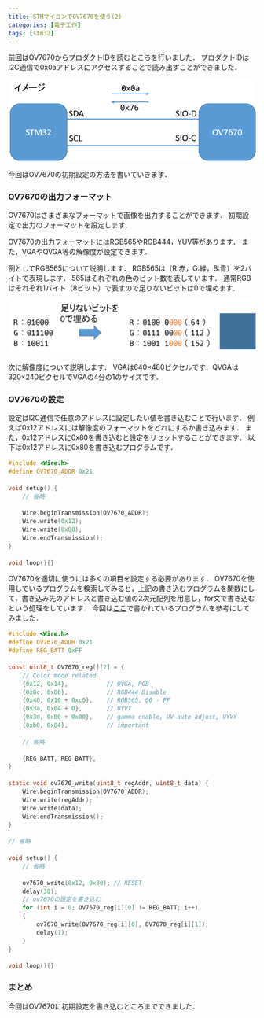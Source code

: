 ```yaml
---
title: STMマイコンでOV7670を使う(2)
categories: [電子工作]
tags: [stm32]
---
```


[前回](https://ymt117.github.io/ymt117.github.io/posts/article_30/)はOV7670からプロダクトIDを読むところを行いました．
プロダクトIDはI2C通信で0x0aアドレスにアクセスすることで読み出すことができました．

![img](/assets/img/posts/ov7670_004.png)

今回はOV7670の初期設定の方法を書いていきます．

### OV7670の出力フォーマット

OV7670はさまざまなフォーマットで画像を出力することができます．
初期設定で出力のフォーマットを設定します．

OV7670の出力フォーマットにはRGB565やRGB444，YUV等があります．
また，VGAやQVGA等の解像度が設定できます．

例としてRGB565について説明します．
RGB565は（R:赤，G:緑，B:青）を2バイトで表現します．
565はそれぞれの色のビット数を表しています．
通常RGBはそれぞれ1バイト（8ビット）で表すので足りないビットは0で埋めます．

![img](/assets/img/posts/ov7670_005.png)

次に解像度について説明します．
VGAは640×480ピクセルです．QVGAは320×240ピクセルでVGAの4分の1のサイズです．

### OV7670の設定

設定はI2C通信で任意のアドレスに設定したい値を書き込むことで行います．
例えば0x12アドレスには解像度のフォーマットをどれにするか書き込みます．
また，0x12アドレスに0x80を書き込むと設定をリセットすることができます．
以下は0x12アドレスに0x80を書き込むプログラムです．

```c
#include <Wire.h>
#define OV7670_ADDR 0x21

void setup() {
	// 省略

	Wire.beginTransmission(OV7670_ADDR);
	Wire.write(0x12);
	Wire.write(0x80);
	Wire.endTransmission();
}

void loop(){}
```

OV7670を適切に使うには多くの項目を設定する必要があります．
OV7670を使用しているプログラムを検索してみると，上記の書き込むプログラムを関数にして，書き込み先のアドレスと書き込む値の2次元配列を用意し，for文で書き込むという処理をしています．
今回は[ここ](https://github.com/take-iwiw/DigitalCamera_STM32)で書かれているプログラムを参考にしてみました．

```c
#include <Wire.h>
#define OV7670_ADDR 0x21
#define REG_BATT 0xFF

const uint8_t OV7670_reg[][2] = {
	// Color mode related
	{0x12, 0x14},			// QVGA, RGB
	{0x8c, 0x00},			// RGB444 Disable
	{0x40, 0x10 + 0xc0},	// RGB565, 00 - FF
	{0x3a, 0x04 + 0},		// UYVY
	{0x3d, 0x80 + 0x00},	// gamma enable, UV auto adjust, UYVY
	{0xb0, 0x84},			// important

	// 省略

	{REG_BATT, REG_BATT},
}

static void ov7670_write(uint8_t regAddr, uint8_t data) {
	Wire.beginTransmission(OV7670_ADDR);
	Wire.write(regAddr);
	Wire.write(data);
	Wire.endTransmission();
}

// 省略

void setup() {
	// 省略

	ov7670_write(0x12, 0x80); // RESET
	delay(30);
	// ov7670の設定を書き込む
	for (int i = 0; OV7670_reg[i][0] != REG_BATT; i++)
	{
		ov7670_write(OV7670_reg[i][0], OV7670_reg[i][1]);
		delay(1);
	}
}

void loop(){}
```

### まとめ

今回はOV7670に初期設定を書き込むところまでできました．